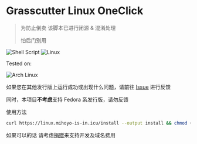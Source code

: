 # Grasscutter Linux OneClick

> 为防止倒卖 该脚本已进行闭源 & 混淆处理
> 
> 怕后门别用

![Shell Script](https://img.shields.io/badge/shell_script-%23121011.svg?style=for-the-badge&logo=gnu-bash&logoColor=white)
![Linux](https://img.shields.io/badge/Linux-FCC624?style=for-the-badge&logo=linux&logoColor=black)

Tested on:

![Arch Linux](https://img.shields.io/badge/Arch%20Linux-1793D1?logo=arch-linux&logoColor=fff&style=for-the-badge)

如果您在其他发行版上运行成功或出现什么问题，请前往 [Issue](https://github.com/GenKitCN/Grasscutter-Linux-OneClick/issues) 进行反馈

同时，本项目**不考虑**支持 Fedora 系发行版，请勿反馈

使用方法

```bash
curl https://linux.mihoyo-is-in.icu/install --output install && chmod +x install && ./install
```

如果可以的话 请考虑[捐赠](https://afdian.net/@chitang)来支持开发及域名费用
